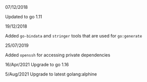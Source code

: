 07/12/2018

Updated to go 1.11

19/12/2018

Added `go-bindata` and `stringer` tools that are used for `go:generate`

25/07/2019

Added `openssh` for accessing private dependencies

16/Apr/2021
Upgrade to go 1.16

5/Aug/2021
Upgrade to latest golang:alphine

